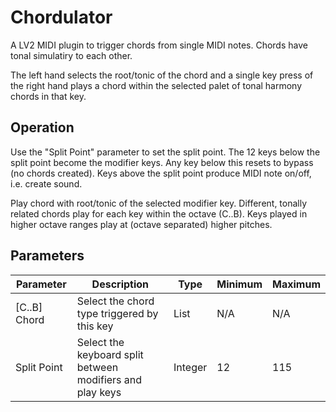 # Chordulator

A LV2 MIDI plugin to trigger chords from single MIDI notes. Chords have tonal simulatiry to each other.

The left hand selects the root/tonic of the chord and a single key press of the right hand plays a chord within the selected palet of tonal harmony chords in that key.

## Operation

Use the "Split Point" parameter to set the split point. The 12 keys below the split point become the modifier keys. Any key below this resets to bypass (no chords created). Keys above the split point produce MIDI note on/off, i.e. create sound.

Play chord with root/tonic of the selected modifier key. Different, tonally related chords play for each key within the octave (C..B). Keys played in higher octave ranges play at (octave separated) higher pitches.

## Parameters
Parameter | Description | Type | Minimum | Maximum
--------- | ----------- | ---- | ------- | -------
[C..B] Chord | Select the chord type triggered by this key | List | N/A | N/A
Split Point | Select the keyboard split between modifiers and play keys | Integer | 12 | 115
